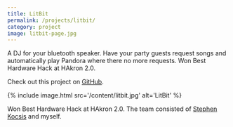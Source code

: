```yaml
---
title: LitBit
permalink: /projects/litbit/
category: project
image: litbit-page.jpg
---
```


A DJ for your bluetooth speaker. Have your party guests request songs and automatically play Pandora where there no more requests. Won Best Hardware Hack at HAkron 2.0.

Check out this project on [GitHub](https://github.com/codeThatThinks/litbit).

{% include image.html src='/content/litbit.jpg' alt='LitBit' %}

Won Best Hardware Hack at HAkron 2.0. The team consisted of [Stephen Kocsis](https://github.com/TheRCguy) and myself.
